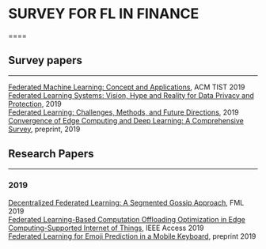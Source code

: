 # SURVEY FOR FL IN FINANCE
====
## Survey papers
----
[Federated Machine Learning: Concept and Applications](https://dl.acm.org/citation.cfm?id=3298981), ACM TIST 2019 <br>
[Federated Learning Systems: Vision, Hype and Reality for Data Privacy and Protection](https://arxiv.org/pdf/1907.09693.pdf), 2019 <br>
[Federated Learning: Challenges, Methods, and Future Directions](https://arxiv.org/pdf/1908.07873.pdf), 2019 <br>
[Convergence of Edge Computing and Deep Learning: A Comprehensive Survey](https://arxiv.org/pdf/1907.08349.pdf), preprint, 2019 <br>

## Research Papers
----
### 2019
[Decentralized Federated Learning: A Segmented Gossip Approach](https://arxiv.org/abs/1908.07782), FML 2019 <br>
[Federated Learning-Based Computation Offloading Optimization in Edge Computing-Supported Internet of Things](https://ieeexplore.ieee.org/document/8728285), IEEE Access 2019 <br>
[Federated Learning for Emoji Prediction in a Mobile Keyboard](https://arxiv.org/abs/1906.04329), preprint 2019 <br>





